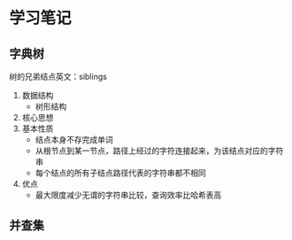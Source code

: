# 学习笔记

## 字典树

树的兄弟结点英文：siblings

1. 数据结构
   - 树形结构
2. 核心思想
3. 基本性质
   - 结点本身不存完成单词
   - 从根节点到某一节点，路径上经过的字符连接起来，为该结点对应的字符串
   - 每个结点的所有子结点路径代表的字符串都不相同
4. 优点
   - 最大限度减少无谓的字符串比较，查询效率比哈希表高

## 并查集

